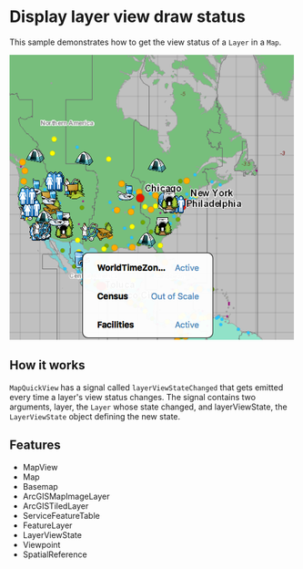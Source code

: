 # Display layer view draw status

This sample demonstrates how to get the view status of a `Layer` in a `Map`.

![](screenshot.png)

## How it works
`MapQuickView` has a signal called `layerViewStateChanged` that gets emitted every time a layer's view status changes. The signal contains two arguments, layer, the `Layer` whose state changed, and layerViewState, the `LayerViewState` object defining the new state. 

## Features
- MapView
- Map
- Basemap
- ArcGISMapImageLayer
- ArcGISTiledLayer
- ServiceFeatureTable
- FeatureLayer
- LayerViewState
- Viewpoint
- SpatialReference

